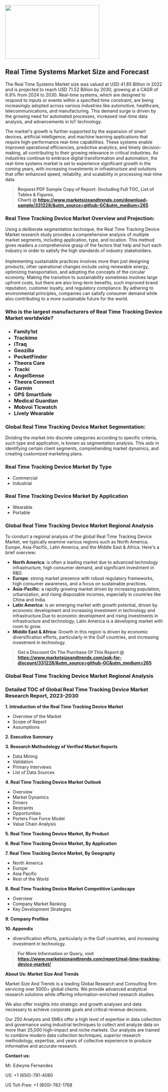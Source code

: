 <p><img class="alignnone size-medium wp-image-20088" src="https://ffe5etoiles.com/wp-content/uploads/2024/12/MST1-300x171.png" alt="" width="300" height="171" /></p><h2>Real Time Systems Market Size and Forecast</h2><p>The Real Time Systems Market size was valued at USD 41.85 Billion in 2022 and is projected to reach USD 71.52 Billion by 2030, growing at a CAGR of 6.9% from 2024 to 2030. Real-time systems, which are designed to respond to inputs or events within a specified time constraint, are being increasingly adopted across various industries like automotive, healthcare, telecommunications, and manufacturing. This demand surge is driven by the growing need for automated processes, increased real-time data analysis, and advancements in IoT technology. <p>The market's growth is further supported by the expansion of smart devices, artificial intelligence, and machine learning applications that require high-performance real-time capabilities. These systems enable improved operational efficiencies, predictive analytics, and timely decision-making, all contributing to their growing relevance in critical industries. As industries continue to embrace digital transformation and automation, the real-time systems market is set to experience significant growth in the coming years, with increasing investments in infrastructure and solutions that offer enhanced speed, reliability, and scalability in processing real-time data.</p><blockquote id="" class=""><strong>Request PDF Sample Copy of Report: (Including Full TOC, List of Tables &amp; Figures, Chart)&nbsp;@&nbsp;<strong><a href="https://www.marketsizeandtrends.com/download-sample/331228/&utm_source=github-GC&utm_medium=265" target="_blank">https://www.marketsizeandtrends.com/download-sample/331228/&utm_source=github-GC&utm_medium=265</a></strong></strong></blockquote><h3 id="" class="">Real Time Tracking Device Market&nbsp;Overview and Projection:</h3><p id="" class="">Using a deliberate segmentation technique, the Real Time Tracking Device Market research study provides a comprehensive analysis of multiple market segments, including application, type, and location. This method gives readers a comprehensive grasp of the factors that help and hurt each industry in order to satisfy the high standards of industry stakeholders. <br /> <br />Implementing sustainable practices involves more than just designing products; other operational changes include using renewable energy, optimizing transportation, and adopting the concepts of the circular economy. Making the transition to sustainability sometimes involves large upfront costs, but there are also long-term benefits, such improved brand reputation, customer loyalty, and regulatory compliance. By adhering to environmental principles, companies can satisfy consumer demand while also contributing to a more sustainable future for the world.</p><h3 id="" class="">Who is the largest manufacturers of&nbsp;Real Time Tracking Device Market worldwide?</h3><h3 class=""><p><ul><li>Family1st </li><li> Trackimo </li><li> iTraq </li><li> Geozilla </li><li> PocketFinder </li><li> Theora Care </li><li> Tracki </li><li> AngelSense </li><li> Theora Connect </li><li> Garmin </li><li> GPS SmartSole </li><li> Medical Guardian </li><li> Mobvoi Ticwatch </li><li> Lively Wearable</li></ul></p></h3><h3 id="" class="">Global&nbsp;Real Time Tracking Device Market Segmentation:</h3><p id="" class="">Dividing the market into discrete categories according to specific criteria, such type and application, is known as segmentation analysis. This aids in identifying certain client segments, comprehending market dynamics, and creating customized marketing plans.</p><h3 id="" class="">Real Time Tracking Device Market&nbsp;By Type</h3><p><p><ul><li>Commercial</li><li> Industrial</p></li></ul></p></p><h3 id="" class="">Real Time Tracking Device Market&nbsp;By Application</h3><p class=""><p><ul><li>Wearable</li><li> Portable</li></ul></p></p><h3 id="" class="">Global Real Time Tracking Device Market Regional Analysis</h3><p id="" class="">To conduct a regional analysis of the global Real Time Tracking Device Market, we typically examine various regions such as North America, Europe, Asia-Pacific, Latin America, and the Middle East &amp; Africa. Here's a brief overview:</p><ul><li><strong>North America</strong>: is often a leading market due to advanced technology infrastructure, high consumer demand, and significant investment in R&amp;D.</li><li><strong>Europe</strong>: strong market presence with robust regulatory frameworks, high consumer awareness, and a focus on sustainable practices.</li><li><strong>Asia-Pacific</strong>: a rapidly growing market driven by increasing population, urbanization, and rising disposable incomes, especially in countries like China and India.</li><li><strong>Latin America</strong>: is an emerging market with growth potential, driven by economic development and increasing investment in technology and infrastructure.Due to economic development and rising investments in infrastructure and technology, Latin America is a developing market with room to grow.</li><li><strong>Middle East &amp; Africa</strong>: Growth in this region is driven by economic diversification efforts, particularly in the Gulf countries, and increasing investment in technology.</li></ul><blockquote id="" class=""><strong>Get a Discount On The Purchase Of This Report @ <strong><a href="https://www.marketsizeandtrends.com/ask-for-discount/331228/&utm_source=github-GC&utm_medium=265" target="_blank">https://www.marketsizeandtrends.com/ask-for-discount/331228/&utm_source=github-GC&utm_medium=265</a></strong></strong></blockquote><h3 id="" class="">Global Real Time Tracking Device Market Regional Analysis</h3><h3 id="" class="">Detailed TOC of Global Real Time Tracking Device Market Research Report, 2023-2030</h3><p id="" class=""><strong>1. Introduction of the Real Time Tracking Device Market</strong></p><ul><li>Overview of the Market</li><li>Scope of Report</li><li>Assumptions</li></ul><p id="" class=""><strong>2. Executive Summary</strong></p><p id="" class=""><strong>3. Research Methodology of Verified Market Reports</strong></p><ul><li>Data Mining</li><li>Validation</li><li>Primary Interviews</li><li>List of Data Sources</li></ul><p id="" class=""><strong>4. Real Time Tracking Device Market Outlook</strong></p><ul><li>Overview</li><li>Market Dynamics</li><li>Drivers</li><li>Restraints</li><li>Opportunities</li><li>Porters Five Force Model</li><li>Value Chain Analysis</li></ul><p id="" class=""><strong>5. Real Time Tracking Device Market, By Product</strong></p><p id="" class=""><strong>6. Real Time Tracking Device Market, By Application</strong></p><p id="" class=""><strong>7. Real Time Tracking Device Market, By Geography</strong></p><ul><li>North America</li><li>Europe</li><li>Asia Pacific</li><li>Rest of the World</li></ul><p id="" class=""><strong>8. Real Time Tracking Device Market Competitive Landscape</strong></p><ul><li>Overview</li><li>Company Market Ranking</li><li>Key Development Strategies</li></ul><p id="" class=""><strong>9. Company Profiles</strong></p><p id="" class=""><strong>10. Appendix</strong></p><ul><li>diversification efforts, particularly in the Gulf countries, and increasing investment in technology.</li></ul><blockquote id="" class=""><strong>For More Information or Query, visit <strong><strong><a href="https://www.marketsizeandtrends.com/report/real-time-tracking-device-market/" target="_blank">https://www.marketsizeandtrends.com/report/real-time-tracking-device-market/</a></strong></strong></strong></blockquote><p id="" class=""><strong>About Us: Market Size And Trends</strong></p><p id="" class="">Market Size And Trends is a leading Global Research and Consulting firm servicing over 5000+ global clients. We provide advanced analytical research solutions while offering information-enriched research studies.</p><p id="" class="">We also offer insights into strategic and growth analyses and data necessary to achieve corporate goals and critical revenue decisions.</p><p id="" class="">Our 250 Analysts and SMEs offer a high level of expertise in data collection and governance using industrial techniques to collect and analyze data on more than 25,000 high-impact and niche markets. Our analysts are trained to combine modern data collection techniques, superior research methodology, expertise, and years of collective experience to produce informative and accurate research.</p><p id="" class=""><strong>Contact us:</strong></p><p id="" class="">Mr. Edwyne Fernandes</p><p id="" class="">US: +1 (650)-781-4080</p><p id="" class="">US Toll-Free: +1 (800)-782-1768</p>
